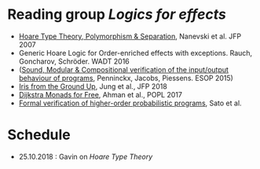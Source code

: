 # Reading group _Logics for effects_

* [Hoare Type Theory, Polymorphism & Separation](https://software.imdea.org/~aleks/htt/jfpsep07.pdf), Nanevski et al. JFP 2007
* Generic Hoare Logic for Order-enriched effects with exceptions. Rauch, Goncharov, Schröder. WADT 2016
* ([Sound, Modular & Compositional verification of the input/output behaviour of programs](https://www.willemp.be/cw/input-output-verification/), Penninckx, Jacobs, Piessens. ESOP 2015)
* [Iris from the Ground Up](https://people.mpi-sws.org/~dreyer/papers/iris-ground-up/paper.pdf), Jung et al., JFP 2018
* [Dijkstra Monads for Free](https://www.fstar-lang.org/papers/dm4free/), Ahman et al., POPL 2017
* [Formal verification of higher-order probabilistic programs](https://arxiv.org/abs/1807.06091), Sato et al.

# Schedule
* 25.10.2018 : Gavin on _Hoare Type Theory_
